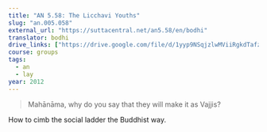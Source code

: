 ```yaml
---
title: "AN 5.58: The Licchavi Youths"
slug: "an.005.058"
external_url: "https://suttacentral.net/an5.58/en/bodhi"
translator: bodhi
drive_links: ["https://drive.google.com/file/d/1yyp9NSqjzlwMViiRgkdTafzh05aDiPdC/view?usp=drivesdk"]
course: groups
tags:
  - an
  - lay
year: 2012
---
```


> Mahānāma, why do you say that they will make it as Vajjis?

How to cimb the social ladder the Buddhist way.


